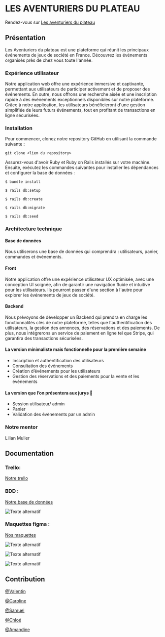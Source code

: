 
# LES AVENTURIERS DU PLATEAU

Rendez-vous sur [Les aventuriers du plateau](https://les-aventuriers-du-plateau-3686ea8b886c.herokuapp.com/)

## Présentation 
Les Aventuriers du plateau est une plateforme qui réunit les principaux événements de jeux de société en France.
Découvrez les événements organisés près de chez vous toute l'année.

### Expérience utilisateur 
Notre application web offre une expérience immersive et captivante, permettant aux utilisateurs de participer activement et de proposer des événements. En outre, nous offrons une recherche aisée et une inscription rapide à des événements exceptionnels disponibles sur notre plateforme. Grâce à notre application, les utilisateurs bénéficieront d'une gestion simplifiée de leurs futurs événements, tout en profitant de transactions en ligne sécurisées.

### Installation

Pour commencer, clonez notre repository GitHub en utilisant la commande suivante :

`git clone <lien du repository>`

Assurez-vous d'avoir Ruby et Ruby on Rails installés sur votre machine. Ensuite, exécutez les commandes suivantes pour installer les dépendances et configurer la base de données :

`$ bundle install`

`$ rails db:setup `

`$ rails db:create`

`$ rails db:migrate`

`$ rails db:seed`


### Architecture technique 

#### Base de données 
Nous utiliserons une base de données qui comprendra : utilisateurs, panier, commandes et évènements.

#### Front 
Notre application offre une expérience utilisateur UX optimisée, avec une conception UI soignée, afin de garantir une navigation fluide et intuitive pour les utilisateurs. Ils pourront passer d'une section à l'autre pour explorer les événements de jeux de société.

#### Backend 
Nous prévoyons de développer un Backend qui prendra en charge les fonctionnalités clés de notre plateforme, telles que l'authentification des utilisateurs, la gestion des annonces, des réservations et des paiements. 
De plus, nous intégrerons un service de paiement en ligne tel que Stripe, qui garantira des transactions sécurisées.


#### La version minimaliste mais fonctionnelle pour la première semaine
- Inscription et authentification des utilisateurs
- Consultation des événements
- Création d’événements pour les utilisateurs
- Gestion des réservations et des paiements pour la vente et les événements
  
#### La version que l’on présentera aux jurys 🎳
- Session utilisateur/ admin
- Panier
- Validation des évènements par un admin 

### Notre mentor
Lilian Muller 

## Documentation

### Trello: 
[Notre trello](https://trello.com/b/CF2MDoXa/projet-festoche-jeux)

### BDD : 

[Notre base de données](https://lucid.app/lucidchart/33f6d1c1-67ed-43c0-8eb5-40e7ea90b912/edit?beaconFlowId=FBB5A9EE32E06AF5&invitationId=inv_ad3bec1d-c1a5-4cba-870c-7b54673e9162&page=0_0#)

![Texte alternatif](https://media.discordapp.net/attachments/1099961375289262160/1122561701187952640/Capture_decran_2023-06-25_a_18.18.43.png?width=2160&height=1100)


### Maquettes figma :

[Nos maquettes](https://www.figma.com/file/MJNzicriN3J3sDySJ2GO6T/Maquette-Les-aventuriers-du-plateau?type=design&node-id=1%3A2&t=QG9LAdnwyccMlnL6-1)

![Texte alternatif](https://media.discordapp.net/attachments/1099961375289262160/1122559375979053067/Capture_decran_2023-06-25_a_17.58.12.png?width=1408&height=1138)

![Texte alternatif](https://media.discordapp.net/attachments/1099961375289262160/1122559375249256509/Capture_decran_2023-06-25_a_16.59.12.png?width=1598&height=1138)

![Texte alternatif](https://cdn.discordapp.com/attachments/1099961375289262160/1122560572538486824/Capture_decran_2023-06-25_a_16.59.32.png)

## Contribution

[@Valentin](https://github.com/MDFLAMorANGELS)

[@Caroline](https://github.com/CarolineGensac)

[@Samuel](https://github.com/Samuel-Quenouille)

[@Chloé](https://github.com/ChloeLevieil)

[@Amandine](https://github.com/AmandineFernandes)
